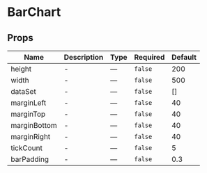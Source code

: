 # BarChart

## Props

<!-- @vuese:BarChart:props:start -->
|Name|Description|Type|Required|Default|
|---|---|---|---|---|
|height|-|—|`false`|200|
|width|-|—|`false`|500|
|dataSet|-|—|`false`|[]|
|marginLeft|-|—|`false`|40|
|marginTop|-|—|`false`|40|
|marginBottom|-|—|`false`|40|
|marginRight|-|—|`false`|40|
|tickCount|-|—|`false`|5|
|barPadding|-|—|`false`|0.3|

<!-- @vuese:BarChart:props:end -->


